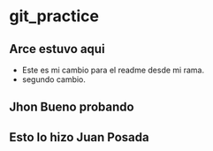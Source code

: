 # git_practice #
## Arce estuvo aqui ##
- Este es mi cambio para el readme desde mi rama.
- segundo cambio.


## Jhon Bueno probando
## Esto lo hizo Juan Posada
